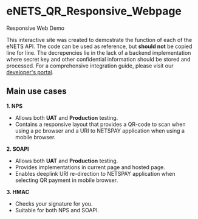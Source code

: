 # eNETS_QR_Responsive_Webpage
Responsive Web Demo

This interactive site was created to demostrate the function of each of the eNETS API. The code can be used as reference, but **should not** be copied line for line. The decrepencies lie in the lack of a backend implementation where secret key and other confidential information should be stored and processed. For a comprehensive integration guide, please visit our [developer's portal](https://api-developer.nets.com.sg/). 

## Main use cases
**1. NPS**
- Allows both **UAT** and **Production** testing.
- Contains a responsive layout that provides a QR-code to scan when using a pc browser and a URI to NETSPAY application when using a mobile browser.

**2. SOAPI**
- Allows both **UAT** and **Production** testing.
- Provides implementations in current page and hosted page.
- Enables deeplink URI re-direction to NETSPAY application when selecting QR payment in mobile browser.

**3. HMAC**
- Checks your signature for you.
- Suitable for both NPS and SOAPI.
